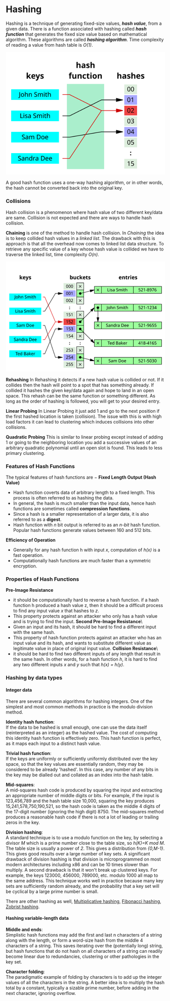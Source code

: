 # Hashing
Hashing is a technique of generating fixed-size values, _**hash value**_, from a given data. There is a function 
associated with hashing called _**hash function**_ that generates the fixed size value based on 
mathematical algorithm. These algorithms are called _**hashing algorithm**_. 
Time complexity of reading a value from hash table is _O(1)_.

![Hashing](./img/Hashing.svg)

A good hash function uses a one-way hashing algorithm, or in other words, the hash cannot be converted back into the original key.

### Collisions
Hash collision is a phenomenon where hash value of two different key/data are same.
Collision is not expected and there are ways to handle hash collision.

**Chaining** is one of the method to handle hash collision.  In _Chaining_ the idea is to keep collided hash values in a _linked list_.
The drawback with this is approach is that all the overhead now comes to linked list data structure. To retrieve any specific value of a key
whose hash value is collided we have to traverse the linked list, time complexity _O(n)_. 

![Hash Chaining](./img/HashChaining.svg)

**Rehashing**
In Rehashing it detects if a new hash value is collided or not. If it collides then the hash will point to a spot that has something already.
If collided it hashes the given key/data again and hope to land in an open space.
This rehash can be the same function or something different. As long as the order of hashing is followed, you will get to your desired entry.

**Linear Probing**
In Linear Probing it just add 1 and go to the next position if the first hashed location is taken (collision). 
The issue with this is with high load factors it can lead to clustering which induces collisions into other collisions.

**Quadratic Probing**
This is similar to linear probing except instead of adding 1 or going to the neighboring location you add a successive values of an arbitrary 
quadratic polynomial until an open slot is found. This leads to less primary clustering.

### Features of Hash Functions
The typical features of hash functions are −
**Fixed Length Output (Hash Value)**
- Hash function coverts data of arbitrary length to a fixed length. This process is often referred to as hashing the data.
- In general, the hash is much smaller than the input data, hence hash functions are sometimes called **compression functions**.
- Since a hash is a smaller representation of a larger data, it is also referred to as a **digest**. 
- Hash function with _n_ bit output is referred to as an _n-bit_ hash function. Popular hash functions generate values between 160 and 512 bits.

**Efficiency of Operation**
- Generally for any hash function h with input _x_, computation of _h(x)_ is a fast operation. 
- Computationally hash functions are much faster than a symmetric encryption.
### Properties of Hash Functions
**Pre-Image Resistance**
- it should be computationally hard to reverse a hash function. if a hash function h produced a hash value z, then it should be a difficult process to find any input value _x_ that hashes to _z_.
- This property protects against an attacker who only has a hash value and is trying to find the input.
**Second Pre-Image Resistance**\
- Given an input and its hash, it should be hard to find a different input with the same hash.
- This property of hash function protects against an attacker who has an input value and its hash, and wants to substitute different value as legitimate value in place of original input value.
**Collision Resistance**\
- it should be hard to find two different inputs of any length that result in the same hash. In other words, for a hash function _h_, it is hard to find any two different inputs _x_ and _y_ such that _h(x) = h(y)_.




### Hashing by data types

#### Integer data
There are several common algorithms for hashing integers. One of the simplest and most common methods in 
practice is the modulo division method.

**Identity hash function**:\
If the data to be hashed is small enough, one can use the data itself (reinterpreted as an integer) as the hashed value. 
The cost of computing this identity hash function is effectively zero. This hash function is perfect, as it maps each input to a distinct hash value.

**Trivial hash function**:\
If the keys are uniformly or sufficiently uniformly distributed over the key space, so that the key values 
are essentially random, they may be considered to be already 'hashed'. In this case, any number of any bits in the key may be dialled
out and collated as an index into the hash table. 

**Mid-squares**:\
A mid-squares hash code is produced by squaring the input and extracting an appropriate number of middle digits or bits. 
For example, if the input is 123,456,789 and the hash table size 10,000, squaring the key produces 15,241,578,750,190,521, so the hash code is 
taken as the middle 4 digits of the 17-digit number (ignoring the high digit) 8750. The mid-squares method produces a reasonable 
hash code if there is not a lot of leading or trailing zeros in the key.

**Division hashing**:\
A standard technique is to use a modulo function on the key, by selecting a divisor _M_ which is a prime number close to the table size, so _h(K)=K mod M_. 
The table size is usually a power of _2_. This gives a distribution from _{0,M-1}_. This gives good results over a large number of key sets. 
A significant drawback of division hashing is that division is microprogrammed on most modern architectures including x86 and can be 10 times slower than multiply. 
A second drawback is that it won't break up clustered keys. 
For example, the keys 123000, 456000, 789000, etc. modulo 1000 all map to the same address. 
This technique works well in practice because many key sets are sufficiently random already, and the probability that a key set will be cyclical by a large prime number is small.

There are other hashing as well, [Multiplicative hashing](https://en.wikipedia.org/wiki/Hash_function#Multiplicative_hashing), [Fibonacci hashing](https://en.wikipedia.org/wiki/Hash_function#Fibonacci_hashing), [Zobrist hashing](https://en.wikipedia.org/wiki/Hash_function#Zobrist_hashing).

#### Hashing variable-length data

**Middle and ends**:\
Simplistic hash functions may add the first and last n characters of a string along with the length, or form a word-size hash from the middle 4 characters of a string. 
This saves iterating over the (potentially long) string, but hash functions that do not hash on all characters of a string can readily become linear due to redundancies, 
clustering or other pathologies in the key set.

**Character folding**:\
The paradigmatic example of folding by characters is to add up the integer values of all the characters in the string. A better idea is to multiply the hash total by a constant, 
typically a sizable prime number, before adding in the next character, ignoring overflow.